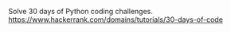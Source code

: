 Solve 30 days of Python coding challenges. https://www.hackerrank.com/domains/tutorials/30-days-of-code
